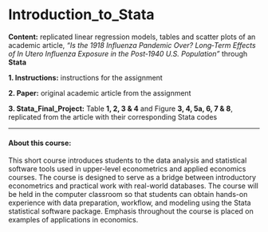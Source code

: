 # Introduction_to_Stata

**Content:** replicated linear regression models, tables and scatter plots of an academic article, *“Is the 1918 Influenza Pandemic Over? Long‐Term Effects of In Utero Influenza Exposure in the Post‐1940 U.S. Population”* through **Stata** 

**1. Instructions:** instructions for the assignment  

**2. Paper:** original academic article from the assignment  

**3. Stata_Final_Project:** Table **1, 2, 3 & 4** and Figure **3, 4, 5a, 6, 7 & 8**, replicated from the article with their corresponding Stata codes

----------------
#### About this course:
This short course introduces students to the data analysis and statistical software tools used in upper-level econometrics and applied economics courses. The course is designed to serve as a bridge between introductory econometrics and practical work with real-world databases. The course will be held in the computer classroom so that students can obtain hands-on experience with data preparation, workflow, and modeling using the Stata statistical software package. Emphasis throughout the course is placed on examples of applications in economics. 
